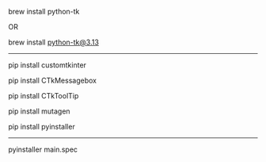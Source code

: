 brew install python-tk

OR

brew install python-tk@3.13

- - -

pip install customtkinter

pip install CTkMessagebox

pip install CTkToolTip

pip install mutagen

pip install pyinstaller

- - -

pyinstaller main.spec
